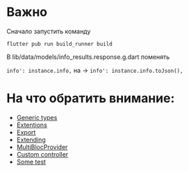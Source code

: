 # Важно

Сначало запустить команду

`flutter pub run build_runner build`

В lib/data/models/info_results.response.g.dart поменять

`info': instance.info,` на -> `info': instance.info.toJson(),`

# На что обратить внимание:

- [Generic types](https://github.com/urmatt/rick_and_morty_app/blob/main/lib/data/json_converters/info_result_converter.dart)
- [Extentions](https://github.com/urmatt/rick_and_morty_app/tree/main/lib/core/extentions)
- [Export](https://github.com/urmatt/rick_and_morty_app/blob/main/lib/data/repositories/repositories.dart)
- [Extending](https://github.com/urmatt/rick_and_morty_app/blob/main/lib/presentation/core/widgets/scroll_view/load_more_list.dart)
- [MultiBlocProvider](https://github.com/urmatt/rick_and_morty_app/blob/main/lib/presentation/routes/routes.dart)
- [Custom controller](https://github.com/urmatt/rick_and_morty_app/blob/main/lib/presentation/core/controllers/filter_controller.dart)
- [Some test](https://github.com/urmatt/rick_and_morty_app/tree/main/test/data/api/services)
